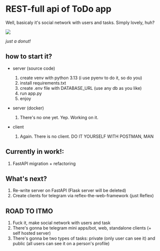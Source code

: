 # REST-full api of ToDo app

Well, basicaly it's social network with users and tasks. Simply lovely, huh?

![](https://camo.githubusercontent.com/f7f65a2aa0cf90ec681e6e402fb6e4e76e7662ef258d3816ab6e4e4ef1a78355/68747470733a2f2f692e70696e696d672e636f6d2f6f726967696e616c732f64322f36342f34342f64323634343436323262356538633461343730306431363830336137623939322e676966) 

*just a donut!*

## how to start it?
- server (source code) 
  1. create venv with python 3.13 (i use pyenv to do it, so do you)
  2. install requirements.txt
  3. create .env file with DATABASE_URL (use any db as you like)
  4. run app.py
  5. enjoy

- server (docker)
  1. There's no one yet. Yep. Working on it.

- client
  1. Again. There is no client. DO IT YOURSELF WITH POSTMAN, MAN

## Currently in work!:
 1. FastAPI migration + refactoring

## What's next?
 1. Re-write server on FastAPI (Flask server will be deleted)
 2. Create clients for telegram via reflex-the-web-framework (just Reflex)

## ROAD TO ITMO
1. Fuck it, make social network with users and task 
2. There's gonna be telegram mini apps/bot, web, standalone clients (+ self hosted server)
3. There's gonna be two types of tasks: private (only user can see it) and public (all users can see it on a person's profile)

